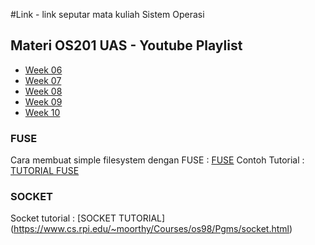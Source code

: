 
#Link - link seputar mata kuliah Sistem Operasi 
## Materi OS201 UAS - Youtube Playlist
- [Week 06](https://www.youtube.com/playlist?list=PLwaskZn3rUGvTfUHu3lhkYY4tOSy6amhz)
- [Week 07](https://www.youtube.com/playlist?list=PLwaskZn3rUGs-qFoOrMM3cfvH57giC0MJ)
- [Week 08](https://www.youtube.com/playlist?list=PLwaskZn3rUGtcRKqAPWveOj97EC7lkawh)
- [Week 09](https://www.youtube.com/playlist?list=PLwaskZn3rUGvfnulNFPLXxHh_r6CfDZD4)
- [Week 10](https://www.youtube.com/playlist?list=PLwaskZn3rUGtRQcNL_JszJDMzD5YBp6Wz)

### FUSE 
Cara membuat simple filesystem dengan FUSE : [FUSE](https://maastaar.net/fuse/linux/filesystem/c/2016/05/21/writing-a-simple-filesystem-using-fuse/)
Contoh Tutorial : [TUTORIAL FUSE](https://www.cs.nmsu.edu/~pfeiffer/fuse-tutorial/html/running.html)

### SOCKET 
Socket tutorial : [SOCKET TUTORIAL] (https://www.cs.rpi.edu/~moorthy/Courses/os98/Pgms/socket.html)

